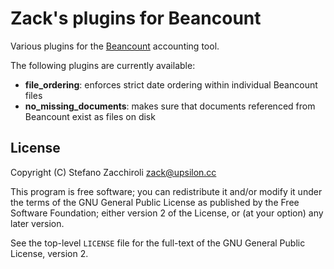 Zack's plugins for Beancount
============================

Various plugins for the [Beancount](http://furius.ca/beancount/) accounting
tool.

The following plugins are currently available:

- **file_ordering**: enforces strict date ordering within individual Beancount
  files
- **no_missing_documents**: makes sure that documents referenced from Beancount
  exist as files on disk


License
-------

Copyright (C) Stefano Zacchiroli <zack@upsilon.cc>

This program is free software; you can redistribute it and/or modify it under
the terms of the GNU General Public License as published by the Free Software
Foundation; either version 2 of the License, or (at your option) any later
version.

See the top-level `LICENSE` file for the full-text of the GNU General Public
License, version 2.
